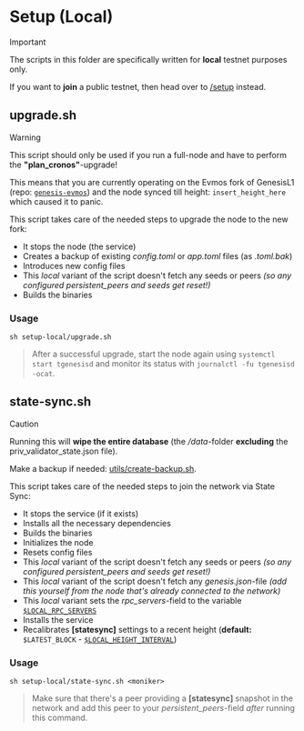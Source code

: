 # Setup (Local)

> [!IMPORTANT]
> The scripts in this folder are specifically written for **local** testnet purposes only.
>
> If you want to **join** a public testnet, then head over to [/setup](/setup) instead.
> 

## upgrade.sh

> [!WARNING]
> This script should only be used if you run a full-node and have to perform the **"plan_cronos"**-upgrade!
>
> This means that you are currently operating on the Evmos fork of GenesisL1 (repo: [`genesis-evmos`](https://github.com/zenodeapp/genesis-evmos)) and the node synced till height: `insert_height_here` which caused it to panic.

This script takes care of the needed steps to upgrade the node to the new fork:

- It stops the node (the service)
- Creates a backup of existing _config.toml_ or _app.toml_ files (as _.toml.bak_)
- Introduces new config files
- This _local_ variant of the script doesn't fetch any seeds or peers _(so any configured persistent_peers and seeds get reset!)_
- Builds the binaries

### Usage

```
sh setup-local/upgrade.sh
```
> After a successful upgrade, start the node again using `systemctl start tgenesisd` and monitor its status with `journalctl -fu tgenesisd -ocat`.

## state-sync.sh

> [!CAUTION]
> Running this will **wipe the entire database** (the _/data_-folder **excluding** the priv_validator_state.json file).
> 
> Make a backup if needed: [utils/create-backup.sh](/utils/create-backup.sh).

This script takes care of the needed steps to join the network via State Sync:

- It stops the service (if it exists)
- Installs all the necessary dependencies
- Builds the binaries
- Initializes the node
- Resets config files
- This _local_ variant of the script doesn't fetch any seeds or peers _(so any configured persistent_peers and seeds get reset!)_
- This _local_ variant of the script doesn't fetch any _genesis.json_-file _(add this yourself from the node that's already connected to the network)_
- This _local_ variant sets the _rpc_servers_-field to the variable [`$LOCAL_RPC_SERVERS`](/utils/_local-variables.sh)
- Installs the service
- Recalibrates **[statesync]** settings to a recent height (**default:** `$LATEST_BLOCK` - [`$LOCAL_HEIGHT_INTERVAL`](/utils/_local-variables.sh))

### Usage

```
sh setup-local/state-sync.sh <moniker>
```
> Make sure that there's a peer providing a **[statesync]** snapshot in the network and add this peer to your _persistent_peers_-field _after_ running this command.
